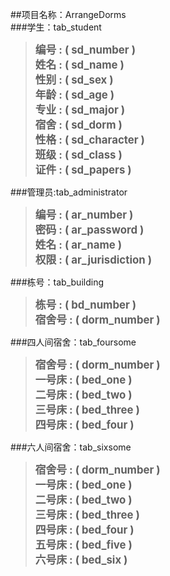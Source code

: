   
  ##项目名称：ArrangeDorms   
  ###学生：tab_student
  > <big>**编号 : ( sd_number )**</big>   
    <big>**姓名 : ( sd_name )**</big>  
    <big>**性别 : ( sd_sex )**</big>  
    <big>**年龄 : ( sd_age )**</big>  
    <big>**专业 : ( sd_major )**</big>   
    <big>**宿舍 : ( sd_dorm )**</big>   
    <big>**性格 : ( sd_character )**</big>  
    <big>**班级 : ( sd_class )**</big>  
    <big>**证件 : ( sd_papers )**</big>
     
###管理员:tab_administrator
 >  <big>**编号 : ( ar_number )**</big>  
    <big>**密码 : ( ar_password )**</big>  
    <big>**姓名 : ( ar_name )**</big>  
    <big>**权限 : ( ar_jurisdiction )**</big>   

###栋号：tab_building
 >  <big>**栋号 : ( bd_number )**</big>  
    <big>**宿舍号 : ( dorm_number )**</big> 

###四人间宿舍：tab_foursome
>   <big>**宿舍号 : ( dorm_number )**</big>   
    <big>**一号床 : ( bed_one )**</big>  
    <big>**二号床 : ( bed_two )**</big>  
    <big>**三号床 : ( bed_three )**</big>  
    <big>**四号床 : ( bed_four )**</big> 


###六人间宿舍：tab_sixsome
>   <big>**宿舍号 : ( dorm_number )**</big>   
    <big>**一号床 : ( bed_one )**</big>  
    <big>**二号床 : ( bed_two )**</big>  
    <big>**三号床 : ( bed_three )**</big>  
    <big>**四号床 : ( bed_four )**</big>  
    <big>**五号床 : ( bed_five )**</big>  
    <big>**六号床 : ( bed_six )**</big>  

